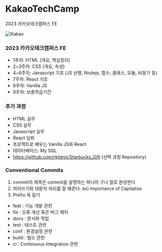 # KakaoTechCamp
2023 카카오테크캠퍼스 FE

![Kakao](https://user-images.githubusercontent.com/67001905/235303368-7f800031-5b10-4534-b9bf-5a7e9e98f9a5.gif)

### 2023 카카오테크캠퍼스 FE

- 1주차: HTML (개요, 핵심정리)
- 2~3주차: CSS (개요, 속성)
- 4~6주차: Javascript 기초 (JS 선행, Nodejs, 함수, 클래스, 모듈, 비동기 등)
- 7주차: React 기초
- 8주차: Vanilla JS
- 9주차: 보충학습기간

### 추가 과정

- HTML 실무
- CSS 실무
- Javascript 실무
- React 심화
- 프로젝트로 배우는 Vanilla JS와 React
- 데이터베이스: My SQL
- https://github.com/rktdnjs/Starbucks_Gift (선택 과정 Repository)

### Conventional Commits

1. commit의 제목은 commit을 설명하는 하나의 구나 절로 완성한다
2. 띄어쓰기와 대문자 처리를 잘 해준다. ex) Importance of Capitalize
3. Prefix 꼭 달기
  - feat : 기능 개발 관련
  - fix : 오류 개선 혹은 버그 패치
  - docs : 문서화 작업
  - test : 테스트 관련
  - conf : 환경설정 관련
  - build : 빌드 관련
  - ci : Continuous Integration 관련